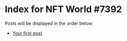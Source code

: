 # Index for NFT World #7392
Posts will be displayed in the order below:

- [Your first post](./001-first.md)

